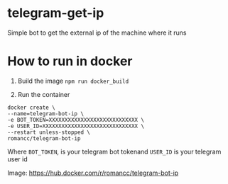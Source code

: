 # telegram-get-ip
Simple bot to get the external ip of the machine where it runs

# How to run in docker

1. Build the image
``npm run docker_build``

2. Run the container
```
docker create \
--name=telegram-bot-ip \
-e BOT_TOKEN=XXXXXXXXXXXXXXXXXXXXXXXXXXXX \
-e USER_ID=XXXXXXXXXXXXXXXXXXXXXXXXXXXXXX \
--restart unless-stopped \
romancc/telegram-bot-ip
```

Where `BOT_TOKEN`, is your telegram bot tokenand `USER_ID` is your telegram user id


Image: https://hub.docker.com/r/romancc/telegram-bot-ip
